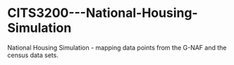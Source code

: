 # CITS3200---National-Housing-Simulation
National Housing Simulation - mapping data points from the G-NAF and the census data sets.
